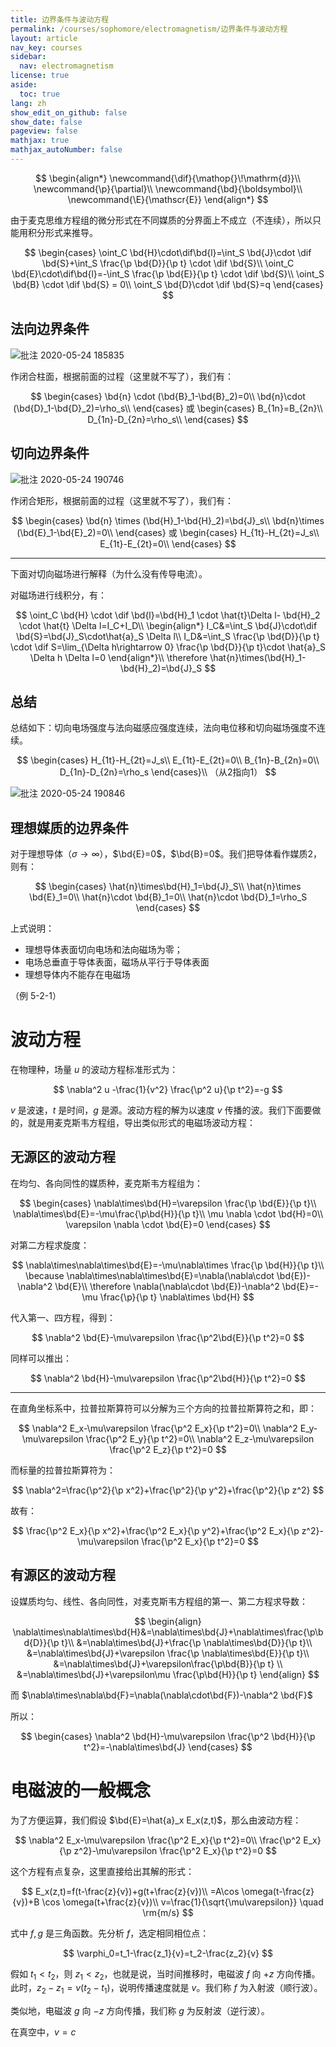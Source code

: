 ```yaml
---
title: 边界条件与波动方程
permalink: /courses/sophomore/electromagnetism/边界条件与波动方程
layout: article
nav_key: courses
sidebar:
  nav: electromagnetism
license: true
aside:
  toc: true
lang: zh
show_edit_on_github: false
show_date: false
pageview: false
mathjax: true
mathjax_autoNumber: false
---
```


<!--more-->

$$
\begin{align*}
\newcommand{\dif}{\mathop{}\!\mathrm{d}}\\
\newcommand{\p}{\partial}\\
\newcommand{\bd}{\boldsymbol}\\
\newcommand{\E}{\mathscr{E}}
\end{align*}
$$

由于麦克思维方程组的微分形式在不同媒质的分界面上不成立（不连续），所以只能用积分形式来推导。

$$
\begin{cases}
\oint_C \bd{H}\cdot\dif\bd{l}=\int_S \bd{J}\cdot \dif \bd{S}+\int_S \frac{\p \bd{D}}{\p t} \cdot \dif \bd{S}\\
\oint_C \bd{E}\cdot\dif\bd{l}=-\int_S \frac{\p \bd{E}}{\p t} \cdot \dif \bd{S}\\
\oint_S \bd{B} \cdot \dif \bd{S} = 0\\
\oint_S \bd{D}\cdot \dif \bd{S}=q
\end{cases}
$$

## 法向边界条件

![批注 2020-05-24 185835](https://i.loli.net/2020/05/24/nbSFBXRhHiM9ILx.jpg)

作闭合柱面，根据前面的过程（这里就不写了），我们有：

$$
\begin{cases}
\bd{n} \cdot (\bd{B}_1-\bd{B}_2)=0\\
\bd{n}\cdot (\bd{D}_1-\bd{D}_2)=\rho_s\\
\end{cases}
或
\begin{cases}
B_{1n}=B_{2n}\\
D_{1n}-D_{2n}=\rho_s\\
\end{cases}
$$

## 切向边界条件

![批注 2020-05-24 190746](https://i.loli.net/2020/05/24/dR14hqya3YABpXS.jpg)

作闭合矩形，根据前面的过程（这里就不写了），我们有：

$$
\begin{cases}
\bd{n} \times (\bd{H}_1-\bd{H}_2)=\bd{J}_s\\
\bd{n}\times (\bd{E}_1-\bd{E}_2)=0\\
\end{cases}
或
\begin{cases}
H_{1t}-H_{2t}=J_s\\
E_{1t}-E_{2t}=0\\
\end{cases}
$$

---

下面对切向磁场进行解释（为什么没有传导电流）。

对磁场进行线积分，有：

$$
\oint_C \bd{H} \cdot \dif \bd{l}=\bd{H}_1 \cdot \hat{t}\Delta l- \bd{H}_2 \cdot \hat{t} \Delta l=I_C+I_D\\
\begin{align*}
I_C&=\int_S \bd{J}\cdot\dif \bd{S}=\bd{J}_S\cdot\hat{a}_S \Delta l\\
I_D&=\int_S \frac{\p \bd{D}}{\p t} \cdot \dif S=\lim_{\Delta h\rightarrow 0} \frac{\p \bd{D}}{\p t}\cdot \hat{a}_S \Delta h \Delta l=0
\end{align*}\\
\therefore \hat{n}\times(\bd{H}_1-\bd{H}_2)=\bd{J}_S
$$

## 总结

总结如下：切向电场强度与法向磁感应强度连续，法向电位移和切向磁场强度不连续。

$$
\begin{cases}
H_{1t}-H_{2t}=J_s\\
E_{1t}-E_{2t}=0\\
B_{1n}-B_{2n}=0\\
D_{1n}-D_{2n}=\rho_s
\end{cases}\\
（从2指向1）
$$

![批注 2020-05-24 190846](https://i.loli.net/2020/05/24/tmIAsnNg413OquL.jpg)

## 理想媒质的边界条件

对于理想导体（$\sigma\rightarrow\infty$），$\bd{E}=0$，$\bd{B}=0$。我们把导体看作媒质2，则有：

$$
\begin{cases}
\hat{n}\times\bd{H}_1=\bd{J}_S\\
\hat{n}\times \bd{E}_1=0\\
\hat{n}\cdot \bd{B}_1=0\\
\hat{n}\cdot \bd{D}_1=\rho_S
\end{cases}
$$

上式说明：

* 理想导体表面切向电场和法向磁场为零；
* 电场总垂直于导体表面，磁场从平行于导体表面
* 理想导体内不能存在电磁场

（例 5-2-1）

# 波动方程

在物理种，场量 $u$ 的波动方程标准形式为：

$$
\nabla^2 u -\frac{1}{v^2} \frac{\p^2 u}{\p t^2}=-g
$$

$v$ 是波速，$t$ 是时间，$g$ 是源。波动方程的解为以速度 $v$ 传播的波。我们下面要做的，就是用麦克斯韦方程组，导出类似形式的电磁场波动方程：

## 无源区的波动方程

在均匀、各向同性的媒质种，麦克斯韦方程组为：

$$
\begin{cases}
\nabla\times\bd{H}=\varepsilon \frac{\p \bd{E}}{\p t}\\
\nabla\times\bd{E}=-\mu\frac{\p\bd{H}}{\p t}\\
\mu \nabla \cdot \bd{H}=0\\
\varepsilon \nabla \cdot \bd{E}=0
\end{cases}
$$

对第二方程求旋度：

$$
\nabla\times\nabla\times\bd{E}=-\mu\nabla\times  \frac{\p \bd{H}}{\p t}\\
\because \nabla\times\nabla\times\bd{E}=\nabla(\nabla\cdot \bd{E})-\nabla^2 \bd{E}\\
\therefore \nabla(\nabla\cdot \bd{E})-\nabla^2 \bd{E}=-\mu  \frac{\p}{\p t} \nabla\times \bd{H}
$$

代入第一、四方程，得到：

$$
\nabla^2 \bd{E}-\mu\varepsilon \frac{\p^2\bd{E}}{\p t^2}=0
$$

同样可以推出：

$$
\nabla^2 \bd{H}-\mu\varepsilon \frac{\p^2\bd{H}}{\p t^2}=0
$$

---

在直角坐标系中，拉普拉斯算符可以分解为三个方向的拉普拉斯算符之和，即：

$$
\nabla^2 E_x-\mu\varepsilon \frac{\p^2 E_x}{\p t^2}=0\\
\nabla^2 E_y-\mu\varepsilon \frac{\p^2 E_y}{\p t^2}=0\\
\nabla^2 E_z-\mu\varepsilon \frac{\p^2 E_z}{\p t^2}=0
$$

而标量的拉普拉斯算符为：

$$
\nabla^2=\frac{\p^2}{\p x^2}+\frac{\p^2}{\p y^2}+\frac{\p^2}{\p z^2}
$$

故有：

$$
\frac{\p^2 E_x}{\p x^2}+\frac{\p^2 E_x}{\p y^2}+\frac{\p^2 E_x}{\p z^2}-\mu\varepsilon \frac{\p^2 E_x}{\p t^2}=0
$$

## 有源区的波动方程

设媒质均匀、线性、各向同性，对麦克斯韦方程组的第一、第二方程求导数：

$$
\begin{align}
\nabla\times\nabla\times\bd{H}&=\nabla\times\bd{J}+\nabla\times\frac{\p\bd{D}}{\p t}\\
&=\nabla\times\bd{J}+\frac{\p \nabla\times\bd{D}}{\p t}\\
&=\nabla\times\bd{J}+\varepsilon \frac{\p \nabla\times\bd{E}}{\p t}\\
&=\nabla\times\bd{J}+\varepsilon\frac{\p\bd{B}}{\p t}
\\
&=\nabla\times\bd{J}+\varepsilon\mu \frac{\p\bd{H}}{\p t}
\end{align}
$$

而 $\nabla\times\nabla\bd{F}=\nabla(\nabla\cdot\bd{F})-\nabla^2 \bd{F}$

所以：

$$
\begin{cases}
\nabla^2 \bd{H}-\mu\varepsilon \frac{\p^2 \bd{H}}{\p t^2}=-\nabla\times\bd{J}
\end{cases}
$$

# 电磁波的一般概念

为了方便运算，我们假设 $\bd{E}=\hat{a}_x E_x(z,t)$，那么由波动方程：

$$
\nabla^2 E_x-\mu\varepsilon \frac{\p^2 E_x}{\p t^2}=0\\
\frac{\p^2 E_x}{\p z^2}-\mu\varepsilon \frac{\p^2 E_x}{\p t^2}=0 
$$

这个方程有点复杂，这里直接给出其解的形式：

$$
E_x(z,t)=f(t-\frac{z}{v})+g(t+\frac{z}{v})\\
=A\cos \omega(t-\frac{z}{v})+B \cos \omega(t+\frac{z}{v})\\
v=\frac{1}{\sqrt{\mu\varepsilon}} \quad \rm{m/s}
$$

式中 $f,g$ 是三角函数。先分析 $f$，选定相同相位点：

$$
\varphi_0=t_1-\frac{z_1}{v}=t_2-\frac{z_2}{v}
$$

假如 $t_1 < t_2$，则 $z_1 < z_2$，也就是说，当时间推移时，电磁波 $f$ 向 $+z$ 方向传播。此时，$z_2-z_1=v(t_2-t_1)$，说明传播速度就是 $v$。我们称 $f$ 为入射波（顺行波）。

类似地，电磁波 $g$ 向 $-z$ 方向传播，我们称 $g$ 为反射波（逆行波）。

在真空中，$v=c$